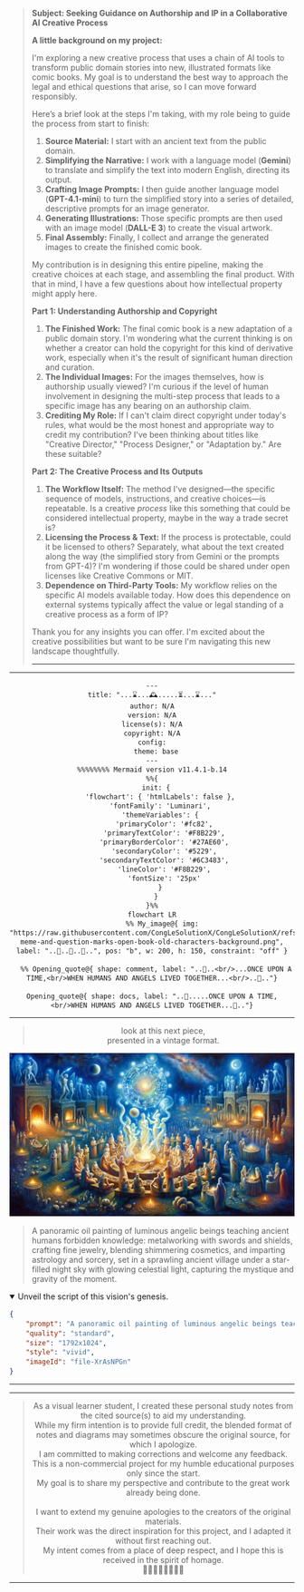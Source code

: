 
<blockquote>
<b>Subject: Seeking Guidance on Authorship and IP in a Collaborative AI Creative Process</b>

**A little background on my project:**

I'm exploring a new creative process that uses a chain of AI tools to transform public domain stories into new, illustrated formats like comic books. My goal is to understand the best way to approach the legal and ethical questions that arise, so I can move forward responsibly.

Here’s a brief look at the steps I'm taking, with my role being to guide the process from start to finish:

1.  **Source Material:** I start with an ancient text from the public domain.
2.  **Simplifying the Narrative:** I work with a language model (**Gemini**) to translate and simplify the text into modern English, directing its output.
3.  **Crafting Image Prompts:** I then guide another language model (**GPT-4.1-mini**) to turn the simplified story into a series of detailed, descriptive prompts for an image generator.
4.  **Generating Illustrations:** Those specific prompts are then used with an image model (**DALL-E 3**) to create the visual artwork.
5.  **Final Assembly:** Finally, I collect and arrange the generated images to create the finished comic book.

My contribution is in designing this entire pipeline, making the creative choices at each stage, and assembling the final product. With that in mind, I have a few questions about how intellectual property might apply here.

**Part 1: Understanding Authorship and Copyright**

1.  **The Finished Work:** The final comic book is a new adaptation of a public domain story. I'm wondering what the current thinking is on whether a creator can hold the copyright for this kind of derivative work, especially when it's the result of significant human direction and curation.
2.  **The Individual Images:** For the images themselves, how is authorship usually viewed? I'm curious if the level of human involvement in designing the multi-step process that leads to a specific image has any bearing on an authorship claim.
3.  **Crediting My Role:** If I can't claim direct copyright under today's rules, what would be the most honest and appropriate way to credit my contribution? I've been thinking about titles like "Creative Director," "Process Designer," or "Adaptation by." Are these suitable?

**Part 2: The Creative Process and Its Outputs**

1.  **The Workflow Itself:** The method I've designed—the specific sequence of models, instructions, and creative choices—is repeatable. Is a creative *process* like this something that could be considered intellectual property, maybe in the way a trade secret is?
2.  **Licensing the Process & Text:** If the process is protectable, could it be licensed to others? Separately, what about the text created along the way (the simplified story from Gemini or the prompts from GPT-4)? I'm wondering if those could be shared under open licenses like Creative Commons or MIT.
3.  **Dependence on Third-Party Tools:** My workflow relies on the specific AI models available today. How does this dependence on external systems typically affect the value or legal standing of a creative process as a form of IP?

Thank you for any insights you can offer. I'm excited about the creative possibilities but want to be sure I'm navigating this new landscape thoughtfully.

---

</blockquote>

---


<div align="center">

```mermaid
---
title: "...⌛...🕰️.....⏳...⌛..."
author: N/A
version: N/A
license(s): N/A
copyright: N/A
config:
  theme: base
---
%%%%%%%% Mermaid version v11.4.1-b.14
%%{
  init: {
    'flowchart': { 'htmlLabels': false },
    'fontFamily': 'Luminari',
    'themeVariables': {
      'primaryColor': '#fc82',
      'primaryTextColor': '#F8B229',
      'primaryBorderColor': '#27AE60',
      'secondaryColor': '#5229',
      'secondaryTextColor': '#6C3483',
      'lineColor': '#F8B229',
      'fontSize': '25px'
    }
  }
}%%
flowchart LR
     %% My_image@{ img: "https://raw.githubusercontent.com/CongLeSolutionX/CongLeSolutionX/refs/heads/main/assets/images/My-meme-and-question-marks-open-book-old-characters-background.png", label: "..🙉..👀..📖..", pos: "b", w: 200, h: 150, constraint: "off" }
   
  %% Opening_quote@{ shape: comment, label: "..👀..<br/>...ONCE UPON A TIME,<br/>WHEN HUMANS AND ANGELS LIVED TOGETHER...<br/>..👀.."}

Opening_quote@{ shape: docs, label: "..👀.....ONCE UPON A TIME,<br/>WHEN HUMANS AND ANGELS LIVED TOGETHER...👀.."}

```

</div>

----
<div align="center">
  <blockquote>
    look at this next piece,<br/>
	presented in a vintage format.
  </blockquote>
</div>


![Tutelage of Forbidden Arts (1 Enoch 7-8)](./The_Book_of_Enoch_Ethiopic_Version/ASSETS/Tutelage_of_Forbidden_Arts_1_Enoch_7_8/Tutelage_of_Forbidden_Arts_1_Enoch_7_8_Pic2.png)

> A panoramic oil painting of luminous angelic beings teaching ancient humans forbidden knowledge: metalworking with swords and shields, crafting fine jewelry, blending shimmering cosmetics, and imparting astrology and sorcery, set in a sprawling ancient village under a star-filled night sky with glowing celestial light, capturing the mystique and gravity of the moment.

<details open>
<summary>Unveil the script of this vision's genesis.</summary>

```json
{
    "prompt": "A panoramic oil painting of luminous angelic beings teaching ancient humans forbidden knowledge: metalworking with swords and shields, crafting fine jewelry, blending shimmering cosmetics, and imparting astrology and sorcery, set in a sprawling ancient village under a star-filled night sky with glowing celestial light, capturing the mystique and gravity of the moment.",
    "quality": "standard",
    "size": "1792x1024",
    "style": "vivid",
    "imageId": "file-XrAsNPGn"
}
```

</details>


---


----


<div align="center">
  <blockquote>
  As a visual learner student, I created these personal study notes from the cited source(s) to aid my understanding.<br/>
  While my firm intention is to provide full credit, the blended format of notes and diagrams may sometimes obscure the original source, for which I apologize.<br/>
  I am committed to making corrections and welcome any feedback.<br/>
  This is a non-commercial project for my humble educational purposes only since the start.<br/>
  My goal is to share my perspective and contribute to the great work already being done.
  <br/>
  <br/>
  I want to extend my genuine apologies to the creators of the original materials.<br/>
  Their work was the direct inspiration for this project, and I adapted it without first reaching out.<br/>
  My intent comes from a place of deep respect, and I hope this is received in the spirit of homage.<br/>
  🙏🏼🙏🏼🙏🏼🙏🏼
  </blockquote>
</div>


-----

